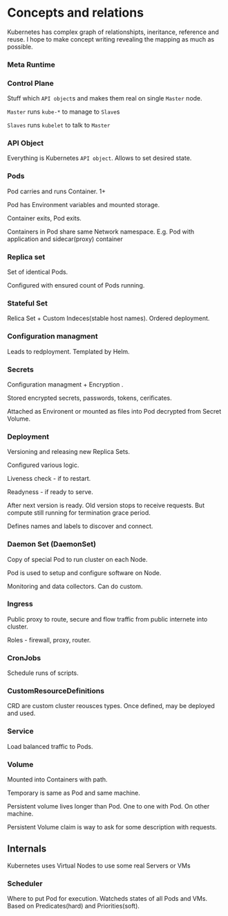 # Concepts and relations

Kubernetes has complex graph of relationshipts, ineritance, reference and reuse.
I hope to make concept writing revealing the mapping as much as possible.


### Meta Runtime

### Control Plane

Stuff which `API object`s and makes them real on single `Master` node.

`Master` runs `kube-*` to manage to `Slave`s

`Slaves` runs `kubelet` to talk to `Master`



### API Object

Everything is Kubernetes `API object`. Allows to set desired state. 

### Pods

Pod carries and runs Container. 1+

Pod has Environment variables and mounted storage.

Container exits, Pod exits.

Containers in Pod share same Network namespace. E.g. Pod with application and sidecar(proxy) container

### Replica set

Set of identical Pods.

Configured with ensured count of Pods running.

### Stateful Set

Relica Set + Custom Indeces(stable host names). Ordered deployment.

### Configuration managment

Leads to redployment. Templated by Helm.

### Secrets

Configuration managment + Encryption .

Stored encrypted secrets, passwords, tokens, cerificates.

Attached as Environent or mounted as files into Pod decrypted from Secret Volume.

### Deployment

Versioning and releasing new Replica Sets.

Configured various logic.

Liveness check - if to restart.

Readyness - if ready to serve.

After next version is ready. Old version stops to receive requests. But compute still running for termination grace period.

Defines names and labels to discover and connect.

### Daemon Set (DaemonSet)

Copy of special Pod to run cluster on each Node.

Pod is used to setup and configure software on Node.

Monitoring and data collectors. Can do custom.

### Ingress

Public proxy to route, secure and flow traffic from public internete into cluster.

Roles - firewall, proxy, router.

### CronJobs

Schedule runs of scripts.

### CustomResourceDefinitions

CRD are custom cluster reousces types. Once defined, may be deployed and used.

### Service

Load balanced traffic to Pods.

### Volume

Mounted into Containers with path.

Temporary is same as Pod and same machine.

Persistent volume lives longer than Pod. One to one with Pod. On other machine.

Persistent Volume claim is way to ask for some description with requests.

## Internals

Kubernetes uses Virtual Nodes to use some real Servers or VMs

### Scheduler

Where to put Pod for execution. Watcheds states of all Pods and VMs. Based on Predicates(hard) and Priorities(soft).

